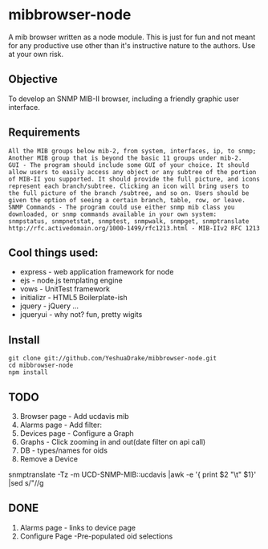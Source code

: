 mibbrowser-node
===============

A mib browser written as a node module. This is just for fun and not meant for any productive use other than it's instructive nature to the authors. Use at your own risk. 

Objective
---------
To develop an SNMP MIB-II browser, including a friendly graphic user interface.

Requirements
------------

	All the MIB groups below mib-2, from system, interfaces, ip, to snmp;
	Another MIB group that is beyond the basic 11 groups under mib-2.
	GUI - The program should include some GUI of your choice. It should allow users to easily access any object or any subtree of the portion of MIB-II you supported. It should provide the full picture, and icons represent each branch/subtree. Clicking an icon will bring users to the full picture of the branch /subtree, and so on. Users should be given the option of seeing a certain branch, table, row, or leave.
	SNMP Commands - The program could use either snmp mib class you downloaded, or snmp commands available in your own system:
	snmpstatus, snmpnetstat, snmptest, snmpwalk, snmpget, snmptranslate
	http://rfc.activedomain.org/1000-1499/rfc1213.html - MIB-IIv2 RFC 1213

Cool things used:
----------------
 * express		- 	web application framework for node
 * ejs			-	node.js templating engine
 * vows			-	UnitTest framework
 * initializr	-	HTML5 Boilerplate-ish 
 * jquery		-	jQuery ... 
 * jqueryui		-	why not? fun, pretty wigits

Install
-------
    git clone git://github.com/YeshuaDrake/mibbrowser-node.git
    cd mibbrowser-node
    npm install



TODO
----
3. Browser page - Add ucdavis mib
4. Alarms page - Add filter:
5. Devices page - Configure a Graph 
6. Graphs - Click zooming in and out(date filter on api call)
7. DB - types/names for oids 
9. Remove a Device 

snmptranslate -Tz -m UCD-SNMP-MIB::ucdavis |awk -e '{ print $2 "\t" $1}' |sed s/\"//g

DONE
----
1. Alarms page - links to device page 
8. Configure Page -Pre-populated oid selections 
